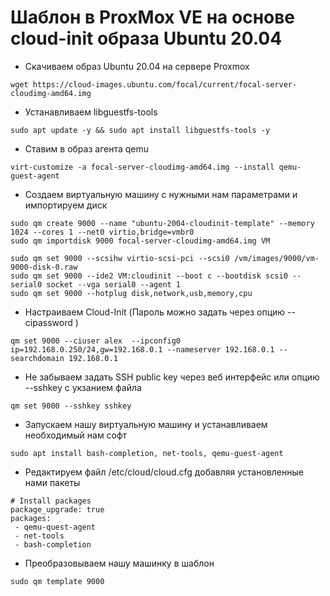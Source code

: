 # Шаблон в ProxMox VE на основе cloud-init образа Ubuntu 20.04

- Скачиваем образ Ubuntu 20.04 на сервере Proxmox
```
wget https://cloud-images.ubuntu.com/focal/current/focal-server-cloudimg-amd64.img
```
- Устанавливаем libguestfs-tools
```
sudo apt update -y && sudo apt install libguestfs-tools -y
```
- Ставим в образ агента qemu
```
virt-customize -a focal-server-cloudimg-amd64.img --install qemu-guest-agent
```
- Создаем виртуальную машину с нужными нам параметрами и импортируем диск
```
sudo qm create 9000 --name "ubuntu-2004-cloudinit-template" --memory 1024 --cores 1 --net0 virtio,bridge=vmbr0
sudo qm importdisk 9000 focal-server-cloudimg-amd64.img VM

sudo qm set 9000 --scsihw virtio-scsi-pci --scsi0 /vm/images/9000/vm-9000-disk-0.raw
sudo qm set 9000 --ide2 VM:cloudinit --boot c --bootdisk scsi0 --serial0 socket --vga serial0 --agent 1
sudo qm set 9000 --hotplug disk,network,usb,memory,cpu
```
- Настраиваем Cloud-Init (Пароль можно задать через опцию --cipassword )
```
qm set 9000 --ciuser alex  --ipconfig0 ip=192.168.0.250/24,gw=192.168.0.1 --nameserver 192.168.0.1 --searchdomain 192.168.0.1 
```
   - Не забываем задать SSH public key через веб интерфейс или опцию --sshkey с укзанием файла
   ```
   qm set 9000 --sshkey sshkey
   ```

- Запускаем нашу виртуальную машину и устанавливаем необходимый нам софт
```
sudo apt install bash-completion, net-tools, qemu-guest-agent
```
- Редактируем файл /etc/cloud/cloud.cfg добавляя установленные нами пакеты
~~~
# Install packages
package_upgrade: true
packages:
 - qemu-quest-agent
 - net-tools
 - bash-completion
~~~
- Преобразовываем нашу машинку в шаблон
```
sudo qm template 9000
```
